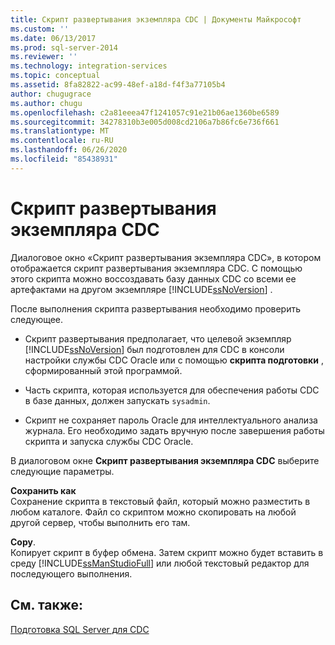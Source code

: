 ```yaml
---
title: Скрипт развертывания экземпляра CDC | Документы Майкрософт
ms.custom: ''
ms.date: 06/13/2017
ms.prod: sql-server-2014
ms.reviewer: ''
ms.technology: integration-services
ms.topic: conceptual
ms.assetid: 8fa82822-ac99-48ef-a18d-f4f3a77105b4
author: chugugrace
ms.author: chugu
ms.openlocfilehash: c2a81eeea47f1241057c91e21b06ae1360be6589
ms.sourcegitcommit: 34278310b3e005d008cd2106a7b86fc6e736f661
ms.translationtype: MT
ms.contentlocale: ru-RU
ms.lasthandoff: 06/26/2020
ms.locfileid: "85438931"
---
```

# <a name="cdc-instance-deployment-script"></a>Скрипт развертывания экземпляра CDC
  Диалоговое окно «Скрипт развертывания экземпляра CDC», в котором отображается скрипт развертывания экземпляра CDC. С помощью этого скрипта можно воссоздавать базу данных CDC со всеми ее артефактами на другом экземпляре [!INCLUDE[ssNoVersion](../../includes/ssnoversion-md.md)] .  
  
 После выполнения скрипта развертывания необходимо проверить следующее.  
  
-   Скрипт развертывания предполагает, что целевой экземпляр [!INCLUDE[ssNoVersion](../../includes/ssnoversion-md.md)] был подготовлен для CDC в консоли настройки службы CDC Oracle или с помощью **скрипта подготовки** , сформированный этой программой.  
  
-   Часть скрипта, которая используется для обеспечения работы CDC в базе данных, должен запускать `sysadmin`.  
  
-   Скрипт не сохраняет пароль Oracle для интеллектуального анализа журнала. Его необходимо задать вручную после завершения работы скрипта и запуска службы CDC Oracle.  
  
 В диалоговом окне **Скрипт развертывания экземпляра CDC** выберите следующие параметры.  
  
 **Сохранить как**  
 Сохранение скрипта в текстовый файл, который можно разместить в любом каталоге. Файл со скриптом можно скопировать на любой другой сервер, чтобы выполнить его там.  
  
 **Copy**.  
 Копирует скрипт в буфер обмена. Затем скрипт можно будет вставить в среду [!INCLUDE[ssManStudioFull](../../includes/ssmanstudiofull-md.md)] или любой текстовый редактор для последующего выполнения.  
  
## <a name="see-also"></a>См. также:  
 [Подготовка SQL Server для CDC](prepare-sql-server-for-cdc.md)  
  
  
